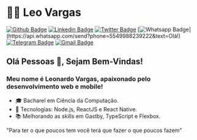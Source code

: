 # 👨‍🚀 Leo Vargas

[![Github Badge](https://img.shields.io/badge/-Github-000?style=for-the-badge&logo=Github&logoColor=white&link=https://github.com/leeonardovargas)](https://github.com/leeonardovargas)
[![Linkedin Badge](https://img.shields.io/badge/-LinkedIn-blue?style=for-the-badge&logo=Linkedin&logoColor=white&link=https://www.linkedin.com/in/leonardo-luis-de-vargas/)](https://www.linkedin.com/in/leonardo-luis-de-vargas/)
[![Twitter Badge](https://img.shields.io/badge/-Twitter-1ca0f1?style=for-the-badge&labelColor=1ca0f1&logo=twitter&logoColor=white&link=https://twitter.com/leuvargas)](https://twitter.com/leuvargas)
[![Whatsapp Badge](https://img.shields.io/badge/-Whatsapp-4CA143?style=for-the-badge&labelColor=4CA143&logo=whatsapp&logoColor=white&link=https://api.whatsapp.com/send?phone=5549988239222&text=Olá!)](https://api.whatsapp.com/send?phone=5549988239222&text=Olá!)
[![Telegram Badge](https://img.shields.io/badge/-Telegram-1ca0f1?style=for-the-badge&labelColor=1ca0f1&logo=telegram&logoColor=white&link=https://t.me/LeoVargas)](https://t.me/LeoVargas)
[![Gmail Badge](https://img.shields.io/badge/-Gmail-c14438?style=for-the-badge&logo=Gmail&logoColor=white&link=mailto:leu1607@gmail.com)](mailto:leu1607@gmail.com)

## Olá Pessoas 👋, Sejam Bem-Vindas!

### Meu nome é Leonardo Vargas, apaixonado pelo desenvolvimento web e mobile!

- 🎓 Bacharel em Ciência da Computação.
- 🚀 Tecnologias: Node.js, ReactJS e React Native.
- :books: Melhorando as skills em Gastby, TypeScript e Flexbox.

>
  "Para ter o que poucos tem você terá que fazer o que poucos fazem"
>
